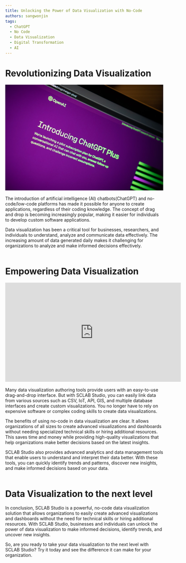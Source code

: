 ```yaml
---
title: Unlocking the Power of Data Visualization with No-Code
authors: sangwonjin
tags:   
  - ChatGPT
  - No Code
  - Data Visualization
  - Digital Transformation
  - AI
---
```


# Revolutionizing Data Visualization

![ChatGPT](./b02.jpg)

The introduction of artificial intelligence (AI) chatbots(ChatGPT) and no-code/low-code platforms has made it possible for anyone to create applications, regardless of their coding knowledge. The concept of drag and drop is becoming increasingly popular, making it easier for individuals to develop custom software applications.
 
Data visualization has been a critical tool for businesses, researchers, and individuals to understand, analyze and communicate data effectively. The increasing amount of data generated daily makes it challenging for organizations to analyze and make informed decisions effectively.
<br/><br/>

# Empowering Data Visualization

<iframe width="560" height="315" src="https://www.youtube.com/embed/wKqf7-a1Dko" title="YouTube video player" frameborder="0" allow="accelerometer; autoplay; clipboard-write; encrypted-media; gyroscope; picture-in-picture; web-share" allowfullscreen></iframe>

Many data visualization authoring tools provide users with an easy-to-use drag-and-drop interface. But with SCLAB Studio, you can easily link data from various sources such as CSV, IoT, API, GIS, and multiple database interfaces and create custom visualizations. You no longer have to rely on expensive software or complex coding skills to create data visualizations.

The benefits of using no-code in data visualization are clear. It allows organizations of all sizes to create advanced visualizations and dashboards without needing specialized technical skills or hiring additional resources. This saves time and money while providing high-quality visualizations that help organizations make better decisions based on the latest insights.

SCLAB Studio also provides advanced analytics and data management tools that enable users to understand and interpret their data better. With these tools, you can quickly identify trends and patterns, discover new insights, and make informed decisions based on your data.
<br/><br/>


# Data Visualization to the next level
In conclusion, SCLAB Studio is a powerful, no-code data visualization solution that allows organizations to easily create advanced visualizations and dashboards without the need for technical skills or hiring additional resources. With SCLAB Studio, businesses and individuals can unlock the power of data visualization to make informed decisions, identify trends, and uncover new insights.

So, are you ready to take your data visualization to the next level with SCLAB Studio? Try it today and see the difference it can make for your organization.